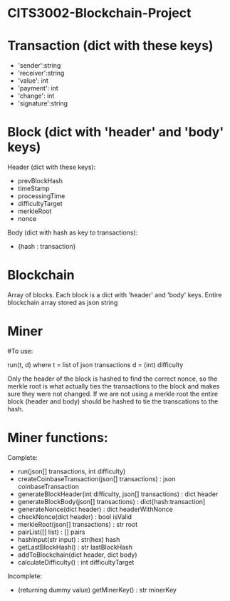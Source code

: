 # CITS3002-Blockchain-Project

# Transaction (dict with these keys)
- 'sender':string
- 'receiver':string
- 'value': int
- 'payment': int
- 'change': int
- 'signature':string

# Block (dict with 'header' and 'body' keys)
Header (dict with these keys):
- prevBlockHash
- timeStamp
- processingTime
- difficultyTarget
- merkleRoot
- nonce

Body (dict with hash as key to transactions):
- {hash : transaction}

# Blockchain
Array of blocks. Each block is a dict with 'header' and 'body' keys.
Entire blockchain array stored as json string

# Miner
#To use:

run(t, d)
    where
        t = list of json transactions
        d = (int) difficulty

Only the header of the block is hashed to find the correct nonce, so the merkle root is what actually
ties the transactions to the block and makes sure they were not changed.
If we are not using a merkle root the entire block (header and body) should be hashed to tie the transcations
to the hash.

# Miner functions:
Complete:
- run(json[] transactions, int difficulty)
- createCoinbaseTransaction(json[] transactions) : json coinbaseTransaction
- generateBlockHeader(int difficulty, json[] transactions) : dict header
- generateBlockBody(json[] transactions) : dict{hash:transaction]
- generateNonce(dict header) : dict headerWithNonce
- checkNonce(dict header) : bool isValid
- merkleRoot(json[] transactions) : str root
- pairList([] list) : [] pairs
- hashInput(str input) : str(hex) hash
- getLastBlockHash() : str lastBlockHash
- addToBlockchain(dict header, dict body)
- calculateDifficulty() : int difficultyTarget

Incomplete:
- (returning dummy value) getMinerKey() : str minerKey

